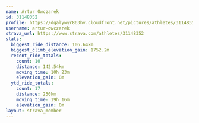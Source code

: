 ```yaml
---
name: Artur Owczarek
id: 31148352
profile: https://dgalywyr863hv.cloudfront.net/pictures/athletes/31148352/15906846/1/large.jpg
username: artur-owczarek
strava_url: https://www.strava.com/athletes/31148352
stats:
  biggest_ride_distance: 106.64km
  biggest_climb_elevation_gain: 1752.2m
  recent_ride_totals:
    count: 10
    distance: 142.54km
    moving_time: 10h 23m
    elevation_gain: 0m
  ytd_ride_totals:
    count: 17
    distance: 250km
    moving_time: 19h 16m
    elevation_gain: 0m
layout: strava_member
--- 
```


